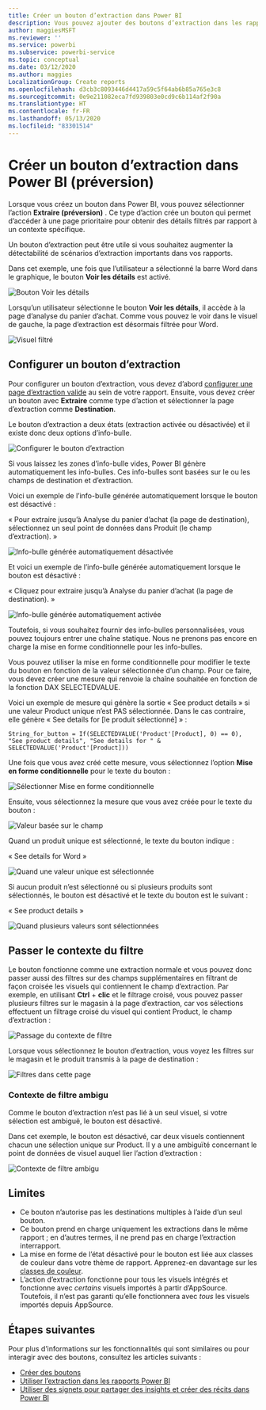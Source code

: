 ```yaml
---
title: Créer un bouton d’extraction dans Power BI
description: Vous pouvez ajouter des boutons d’extraction dans les rapports Power BI pour que vos rapports se comportent comme des applications et pour approfondir l’engagement avec les utilisateurs.
author: maggiesMSFT
ms.reviewer: ''
ms.service: powerbi
ms.subservice: powerbi-service
ms.topic: conceptual
ms.date: 03/12/2020
ms.author: maggies
LocalizationGroup: Create reports
ms.openlocfilehash: d3cb3c8093446d4417a59c5f64ab6b85a765e3c8
ms.sourcegitcommit: 0e9e211082eca7fd939803e0cd9c6b114af2f90a
ms.translationtype: HT
ms.contentlocale: fr-FR
ms.lasthandoff: 05/13/2020
ms.locfileid: "83301514"
---
```

# <a name="create-a-drill-through-button-in-power-bi-preview"></a>Créer un bouton d’extraction dans Power BI (préversion)

Lorsque vous créez un bouton dans Power BI, vous pouvez sélectionner l’action **Extraire (préversion)** . Ce type d’action crée un bouton qui permet d’accéder à une page prioritaire pour obtenir des détails filtrés par rapport à un contexte spécifique.

Un bouton d’extraction peut être utile si vous souhaitez augmenter la détectabilité de scénarios d’extraction importants dans vos rapports.

Dans cet exemple, une fois que l’utilisateur a sélectionné la barre Word dans le graphique, le bouton **Voir les détails** est activé.

![Bouton Voir les détails](media/desktop-drill-through-buttons/power-bi-drill-through-visual-button.png)

Lorsqu’un utilisateur sélectionne le bouton **Voir les détails**, il accède à la page d’analyse du panier d’achat. Comme vous pouvez le voir dans le visuel de gauche, la page d’extraction est désormais filtrée pour Word.

![Visuel filtré](media/desktop-drill-through-buttons/power-bi-drill-through-destination.png)

## <a name="set-up-a-drill-through-button"></a>Configurer un bouton d’extraction

Pour configurer un bouton d’extraction, vous devez d’abord [configurer une page d’extraction valide](desktop-drillthrough.md) au sein de votre rapport. Ensuite, vous devez créer un bouton avec **Extraire** comme type d’action et sélectionner la page d’extraction comme **Destination**.

Le bouton d’extraction a deux états (extraction activée ou désactivée) et il existe donc deux options d’info-bulle.

![Configurer le bouton d’extraction](media/desktop-drill-through-buttons/power-bi-create-drill-through-button.png)

Si vous laissez les zones d’info-bulle vides, Power BI génère automatiquement les info-bulles. Ces info-bulles sont basées sur le ou les champs de destination et d’extraction.

Voici un exemple de l’info-bulle générée automatiquement lorsque le bouton est désactivé :

« Pour extraire jusqu’à Analyse du panier d’achat (la page de destination), sélectionnez un seul point de données dans Produit (le champ d’extraction). »

![Info-bulle générée automatiquement désactivée](media/desktop-drill-through-buttons/power-bi-drill-through-tooltip-disabled.png)

Et voici un exemple de l’info-bulle générée automatiquement lorsque le bouton est désactivé :

« Cliquez pour extraire jusqu’à Analyse du panier d’achat (la page de destination). »

![Info-bulle générée automatiquement activée](media/desktop-drill-through-buttons/power-bi-drill-through-visual-button.png)

Toutefois, si vous souhaitez fournir des info-bulles personnalisées, vous pouvez toujours entrer une chaîne statique. Nous ne prenons pas encore en charge la mise en forme conditionnelle pour les info-bulles.

Vous pouvez utiliser la mise en forme conditionnelle pour modifier le texte du bouton en fonction de la valeur sélectionnée d’un champ. Pour ce faire, vous devez créer une mesure qui renvoie la chaîne souhaitée en fonction de la fonction DAX SELECTEDVALUE.

Voici un exemple de mesure qui génère la sortie « See product details » si une valeur Product unique n’est PAS sélectionnée. Dans le cas contraire, elle génère « See details for [le produit sélectionné] » :

```
String_for_button = If(SELECTEDVALUE('Product'[Product], 0) == 0), "See product details", "See details for " & SELECTEDVALUE('Product'[Product]))
```

Une fois que vous avez créé cette mesure, vous sélectionnez l’option **Mise en forme conditionnelle** pour le texte du bouton :

![Sélectionner Mise en forme conditionnelle](media/desktop-drill-through-buttons/power-bi-button-conditional-tooltip.png)

Ensuite, vous sélectionnez la mesure que vous avez créée pour le texte du bouton :

![Valeur basée sur le champ](media/desktop-drill-through-buttons/power-bi-conditional-measure.png)

Quand un produit unique est sélectionné, le texte du bouton indique :

« See details for Word »

![Quand une valeur unique est sélectionnée](media/desktop-drill-through-buttons/power-bi-conditional-button-text.png)

Si aucun produit n’est sélectionné ou si plusieurs produits sont sélectionnés, le bouton est désactivé et le texte du bouton est le suivant :

« See product details »

![Quand plusieurs valeurs sont sélectionnées](media/desktop-drill-through-buttons/power-bi-button-conditional-text-2.png)

## <a name="pass-filter-context"></a>Passer le contexte du filtre

Le bouton fonctionne comme une extraction normale et vous pouvez donc passer aussi des filtres sur des champs supplémentaires en filtrant de façon croisée les visuels qui contiennent le champ d’extraction. Par exemple, en utilisant **Ctrl** + **clic** et le filtrage croisé, vous pouvez passer plusieurs filtres sur le magasin à la page d’extraction, car vos sélections effectuent un filtrage croisé du visuel qui contient Product, le champ d’extraction :

![Passage du contexte de filtre](media/desktop-drill-through-buttons/power-bi-cross-filter-drill-through-button.png)

Lorsque vous sélectionnez le bouton d’extraction, vous voyez les filtres sur le magasin et le produit transmis à la page de destination :

![Filtres dans cette page](media/desktop-drill-through-buttons/power-bi-button-filters-passed-through.png)

### <a name="ambiguous-filter-context"></a>Contexte de filtre ambigu

Comme le bouton d’extraction n’est pas lié à un seul visuel, si votre sélection est ambiguë, le bouton est désactivé.

Dans cet exemple, le bouton est désactivé, car deux visuels contiennent chacun une sélection unique sur Product. Il y a une ambiguïté concernant le point de données de visuel auquel lier l’action d’extraction :

![Contexte de filtre ambigu](media/desktop-drill-through-buttons/power-bi-button-disabled-ambiguity.png)

## <a name="limitations"></a>Limites

- Ce bouton n’autorise pas les destinations multiples à l’aide d’un seul bouton.
- Ce bouton prend en charge uniquement les extractions dans le même rapport ; en d’autres termes, il ne prend pas en charge l’extraction interrapport.
- La mise en forme de l’état désactivé pour le bouton est liée aux classes de couleur dans votre thème de rapport. Apprenez-en davantage sur les [classes de couleur](desktop-report-themes.md#setting-structural-colors).
- L’action d’extraction fonctionne pour tous les visuels intégrés et fonctionne avec *certains* visuels importés à partir d’AppSource. Toutefois, il n’est pas garanti qu’elle fonctionnera avec *tous* les visuels importés depuis AppSource.

## <a name="next-steps"></a>Étapes suivantes
Pour plus d’informations sur les fonctionnalités qui sont similaires ou pour interagir avec des boutons, consultez les articles suivants :

* [Créer des boutons](desktop-buttons.md)
* [Utiliser l’extraction dans les rapports Power BI](desktop-drillthrough.md)
* [Utiliser des signets pour partager des insights et créer des récits dans Power BI](desktop-bookmarks.md)

